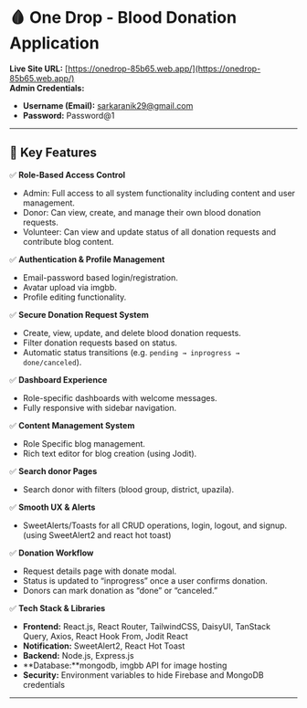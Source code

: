 # 🩸 One Drop - Blood Donation Application

**Live Site URL:** [https://onedrop-85b65.web.app/](https://onedrop-85b65.web.app/)  
**Admin Credentials:**  
- **Username (Email):** sarkaranik29@gmail.com  
- **Password:** Password@1  

---

## 🔑 Key Features

✅ **Role-Based Access Control**  
- Admin: Full access to all system functionality including content and user management.  
- Donor: Can view, create, and manage their own blood donation requests.  
- Volunteer: Can view and update status of all donation requests and contribute blog content.

✅ **Authentication & Profile Management**  
- Email-password based login/registration.  
- Avatar upload via imgbb.  
- Profile editing functionality. 

✅ **Secure Donation Request System**  
- Create, view, update, and delete blood donation requests.  
- Filter donation requests based on status.  
- Automatic status transitions (e.g. `pending → inprogress → done/canceled`).  

✅ **Dashboard Experience**  
- Role-specific dashboards with welcome messages.  
- Fully responsive with sidebar navigation.

✅ **Content Management System**
- Role Specific blog management.  
- Rich text editor for blog creation (using Jodit).  

✅ **Search donor Pages**  
- Search donor with filters (blood group, district, upazila).  

✅ **Smooth UX & Alerts**  
- SweetAlerts/Toasts for all CRUD operations, login, logout, and signup.  (using SweetAlert2 and react hot toast)

✅ **Donation Workflow**  
- Request details page with donate modal.  
- Status is updated to “inprogress” once a user confirms donation.  
- Donors can mark donation as “done” or “canceled.”

✅ **Tech Stack & Libraries**  
- **Frontend:** React.js, React Router, TailwindCSS, DaisyUI, TanStack Query, Axios, React Hook From, Jodit React
- **Notification:** SweetAlert2, React Hot Toast 
- **Backend:** Node.js, Express.js
- **Database:**mongodb, imgbb API for image hosting
- **Security:** Environment variables to hide Firebase and MongoDB credentials  

---


